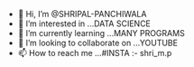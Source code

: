 - 👋 Hi, I’m @SHRIPAL-PANCHIWALA
- 👀 I’m interested in ...DATA SCIENCE
- 🌱 I’m currently learning ...MANY PROGRAMS
- 💞️ I’m looking to collaborate on ...YOUTUBE
- 📫 How to reach me ...#INSTA :- shri_m.p

<!---
SHRIPAL-PANCHIWALA/SHRIPAL-PANCHIWALA is a ✨ special ✨ repository because its `README.md` (this file) appears on your GitHub profile.
You can click the Preview link to take a look at your changes.
--->
